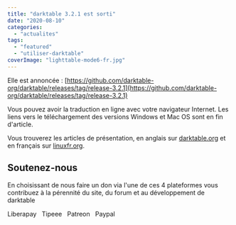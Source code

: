 ```yaml
---
title: "darktable 3.2.1 est sorti"
date: "2020-08-10"
categories: 
  - "actualites"
tags: 
  - "featured"
  - "utiliser-darktable"
coverImage: "lighttable-mode6-fr.jpg"
---
```


Elle est annoncée : [https://github.com/darktable-org/darktable/releases/tag/release-3.2.1](https://github.com/darktable-org/darktable/releases/tag/release-3.2.1)

Vous pouvez avoir la traduction en ligne avec votre navigateur Internet. Les liens vers le téléchargement des versions Windows et Mac OS sont en fin d'article.

Vous trouverez les articles de présentation, en anglais sur [darktable.org](https://www.darktable.org/2020/08/darktable-3-2/) et en français sur [linuxfr.org](https://linuxfr.org/news/darktable-3-2-l-effet-confinement).

## Soutenez-nous

En choisissant de nous faire un don via l'une de ces 4 plateformes vous contribuez à la pérennité du site, du forum et au développement de darktable

Liberapay   Tipeee   Patreon   Paypal
